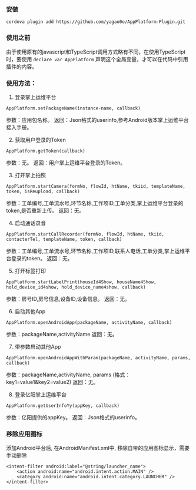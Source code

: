 ### 安装
``cordova plugin add https://github.com/yagao0o/AppPlatform-Plugin.git``
### 使用之前  
由于使用原有的javascript和TypeScript调用方式略有不同，在使用TypeScript时，要使用 ``declare var AppPlatform`` 声明这个全局变量，才可以在代码中引用插件的内容。
### 使用方法：
1. 登录掌上运维平台
  ```
  AppPlatform.setPackageName(instance-name, callback)
  ```
  参数：应用包名称。
  返回：Json格式的userinfo,参考Android版本掌上运维平台接入手册。

2. 获取用户登录的Token
  ```
  AppPlatform.getToken(callback)
  ```
  参数：无。
  返回：用户掌上运维平台登录的Token。

3. 打开掌上拍照
  ```
  AppPlatform.startCamera(formNo, flowId, htName, tkiid, templateName, token, isReupload, callback)
  ```
  参数：工单编号,工单流水号,环节名称,工作项ID,工单分类,掌上运维平台登录的token,是否重新上传。
  返回：无。

4. 启动通话录音
  ```
  AppPlatform.startCallRecorder(formNo, flowId, htName, tkiid, contacterTel, templateName, token, callback)
  ```
  参数：工单编号,工单流水号,环节名称,工作项ID,联系人电话,工单分类,掌上运维平台登录的token。
  返回：无。

5. 打开标签打印
  ```
  AppPlatform.startLabelPrint(houseId4Show, houseName4Show, hold_device_id4show, hold_device_name4show, callback)
  ```
  参数：房号ID,房号信息,设备ID,设备信息。
  返回：无。

6. 启动其他App
  ```
  AppPlatform.openAndroidApp(packageName, activityName, callback)
  ```
  参数：packageName,activityName
  返回：无。

7. 带参数启动其他App 
  ```
  AppPlatform.openAndroidAppWithParam(packageName, activityName, params, callback)
  ```
  参数：packageName,activityName, params (格式：key1=value1&key2=value2)
  返回：无。

8. 登录亿阳掌上运维平台
  ```
  AppPlatform.getUserInfoYy(appKey, callback)
  ```
  参数：亿阳提供的appKey。
  返回：Json格式的userinfo。

### 移除应用图标
添加Android平台后, 在AndroidManifest.xml中, 移除自带的应用图标显示，需要手动删除
```
<intent-filter android:label="@string/launcher_name">
    <action android:name="android.intent.action.MAIN" />
    <category android:name="android.intent.category.LAUNCHER" />
</intent-filter>
```
